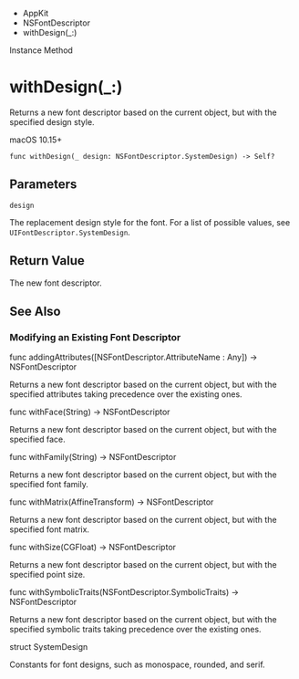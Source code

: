 

- AppKit
- NSFontDescriptor
-  withDesign(\_:) 

Instance Method

# withDesign(\_:)

Returns a new font descriptor based on the current object, but with the specified design style.

macOS 10.15+

``` source
func withDesign(_ design: NSFontDescriptor.SystemDesign) -> Self?
```

## Parameters 

`design`  

The replacement design style for the font. For a list of possible values, see `UIFontDescriptor.SystemDesign`.

## Return Value

The new font descriptor.

## See Also

### Modifying an Existing Font Descriptor

func addingAttributes([NSFontDescriptor.AttributeName : Any]) -> NSFontDescriptor

Returns a new font descriptor based on the current object, but with the specified attributes taking precedence over the existing ones.

func withFace(String) -> NSFontDescriptor

Returns a new font descriptor based on the current object, but with the specified face.

func withFamily(String) -> NSFontDescriptor

Returns a new font descriptor based on the current object, but with the specified font family.

func withMatrix(AffineTransform) -> NSFontDescriptor

Returns a new font descriptor based on the current object, but with the specified font matrix.

func withSize(CGFloat) -> NSFontDescriptor

Returns a new font descriptor based on the current object, but with the specified point size.

func withSymbolicTraits(NSFontDescriptor.SymbolicTraits) -> NSFontDescriptor

Returns a new font descriptor based on the current object, but with the specified symbolic traits taking precedence over the existing ones.

struct SystemDesign

Constants for font designs, such as monospace, rounded, and serif.

